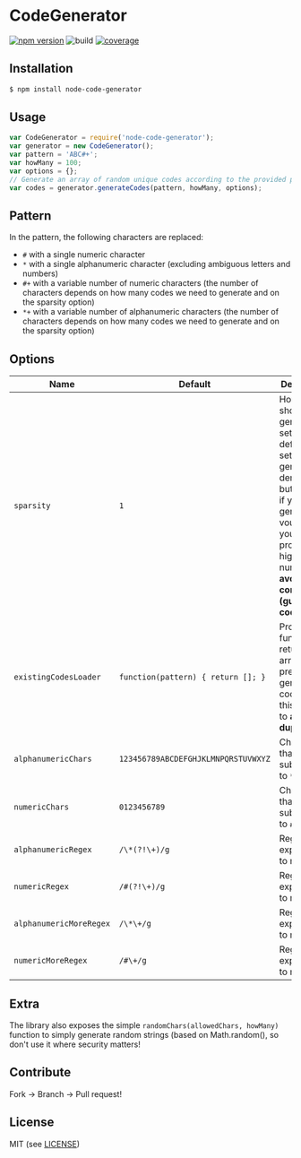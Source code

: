 # CodeGenerator

[![npm version](https://badge.fury.io/js/node-code-generator.svg)](http://badge.fury.io/js/node-code-generator)
![build](https://api.travis-ci.org/palicao/node-code-generator.svg?branch=master)
[![coverage](https://coveralls.io/repos/palicao/node-code-generator/badge.svg?branch=master&service=github)](https://coveralls.io/github/palicao/node-code-generator?branch=master)

## Installation

```bash
$ npm install node-code-generator
```

## Usage

```js
var CodeGenerator = require('node-code-generator');
var generator = new CodeGenerator();
var pattern = 'ABC#+';
var howMany = 100;
var options = {};
// Generate an array of random unique codes according to the provided pattern:
var codes = generator.generateCodes(pattern, howMany, options);
```

## Pattern

In the pattern, the following characters are replaced:
* `#` with a single numeric character
* `*` with a single alphanumeric character (excluding ambiguous letters and numbers)
* `#+` with a variable number of numeric characters (the number of characters depends on how many codes we need to generate and on the sparsity option)
* `*+` with a variable number of alphanumeric characters (the number of characters depends on how many codes we need to generate and on the sparsity option)

## Options

Name | Default | Description
-----|---------|------------
`sparsity` | `1` | How sparse should the generated set be? The default setting generates a dense set, but probably if you are generating vouchers you want to provide an higer number to __avoid consecutive (guessable) codes__ 
`existingCodesLoader` | `function(pattern) { return []; }` | Provide a function that returns an array of previously generated codes for this pattern to __avoid duplicates__ 
`alphanumericChars` | `123456789ABCDEFGHJKLMNPQRSTUVWXYZ` | Characters that will be substituted to `*`
`numericChars` | `0123456789` | Characters that will be substituted to `#`
`alphanumericRegex` | `/\*(?!\+)/g` | Regular expression to match `*`
`numericRegex` | `/#(?!\+)/g` | Regular expression to match `#`
`alphanumericMoreRegex` | `/\*\+/g` | Regular expression to match `*+`
`numericMoreRegex` | `/#\+/g` | Regular expression to match `#+`

## Extra
The library also exposes the simple `randomChars(allowedChars, howMany)` function to simply generate random strings (based on Math.random(), so don't use it where security matters!

## Contribute
Fork -> Branch -> Pull request!

## License
MIT (see [LICENSE](https://github.com/palicao/node-code-generator/blob/master/LICENSE))
